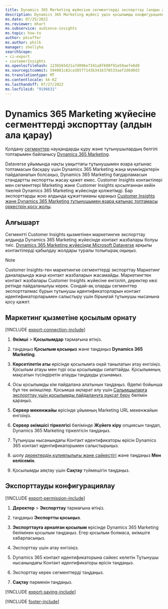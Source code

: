 ```yaml
---
title: Dynamics 365 Marketing жүйесіне сегменттерді экспорттау (алдын ала қарау)
description: Dynamics 365 Marketing жүйесі үшін қосылымды конфигурациялау және экспорттау жолы туралы ақпарат.
ms.date: 07/25/2022
ms.reviewer: mhart
ms.subservice: audience-insights
ms.topic: how-to
author: pkieffer
ms.author: philk
manager: shellyha
searchScope:
- ci-export
- customerInsights
ms.openlocfilehash: 123b565421a7d096e7341a8f600f91e59aefe8d0
ms.sourcegitcommit: 594081c82ca385f7143b3416378533aaf2d6d0d3
ms.translationtype: MT
ms.contentlocale: kk-KZ
ms.lasthandoff: 07/27/2022
ms.locfileid: "9196631"
---
```

# <a name="export-segments-to-dynamics-365-marketing-preview"></a>Dynamics 365 Marketing жүйесіне сегменттерді экспорттау (алдын ала қарау)

Қолдану [сегменттер](segments.md) науқандарды құру және тұтынушылардың белгілі топтарымен байланысу [Dynamics 365 Marketing](/dynamics365/marketing/customer-insights-segments).

Dataverse ұйымында нақты уақыттағы тұтынушымен өзара қатынас топтамасын басқару үшін Dynamics 365 Marketing жаңа мүмкіндіктерін пайдаланатын болсаңыз, Dynamics 365 Marketing бағдарламасын стандартты экспортты жасау қажет емес. Customer Insights контактілері мен сегменттері Marketing және Customer Insights қосылғаннан кейін тікелей Dynamics 365 Marketing жүйесінде қолжетімді. Бар экспорттарды жою алдында құжаттаманы қараңыз [Customer Insights және Dynamics 365 Marketing тұтынушымен өзара қатынас топтамасы оркестрін қосу жолы](/dynamics365/marketing/real-time-marketing-ci-profile).

## <a name="prerequisite"></a>Алғышарт

Сегментті Customer Insights қызметінен маркетингке экспорттау алдында Dynamics 365 Marketing жүйесінде контакт жазбалары болуы тиіс. [Dynamics 365 Marketing жүйесінде Microsoft Dataverse](connect-dataverse-managed-lake.md) арқылы контактілерді қабылдау жолдары туралы толығырақ оқыңыз.

> [!NOTE]
> Customer Insights-тен маркетингке сегменттерді экспорттау Маркетинг даналарында жаңа контакт жазбаларын жасамайды. Маркетингтен контакт жазбалары Customer Insights жүйесіне енгізіліп, деректер көзі ретінде пайдаланылуы керек. Сондай-ақ оларды сегменттер экспортталмас бұрын тұтынушы идентификаторларын контакт идентификаторларымен салыстыру үшін бірыңғай тұтынушы нысанына қосу қажет.

## <a name="set-up-connection-to-marketing"></a>Маркетинг қызметіне қосылым орнату

[!INCLUDE [export-connection-include](includes/export-connection-admn.md)]

1. **Әкімші** > **Қосылымдар** тармағына өтіңіз.

1. таңдаңыз **Қосылым қосыңыз** және таңдаңыз **Dynamics 365 Marketing**.

1. **Көрсетілетін аты** өрісінде қосылымға оңай танылатын атау енгізіңіз. Қосылым атауы мен түрі осы қосылымды сипаттайды. Қосылымның мақсатын түсіндіретін атауды таңдауды ұсынамыз.

1. Осы қосылымды кім пайдалана алатынын таңдаңыз. Әдепкі бойынша бұл тек әкімшілер. Қосымша ақпарат алу үшін [Салымшыларға экспорттау үшін қосылымды пайдалануға рұқсат беру](connections.md#allow-contributors-to-use-a-connection-for-exports) бөлімін қараңыз.

1. **Сервер мекенжайы** өрісінде ұйымның Marketing URL мекенжайын енгізіңіз.

1. **Сервер әкімшісі тіркелгісі** бөлімінде **Жүйеге кіру** опциясын таңдап, Dynamics 365 Marketing тіркелгісін таңдаңыз.

1. Тұтынушы нысанындағы Контакт идентификаторы өрісін Dynamics 365 контакт идентификаторымен салыстырыңыз.

1. шолу [деректердің құпиялылығы және сәйкестігі](connections.md#data-privacy-and-compliance) және таңдаңыз **Мен келісемін**.

1. Қосылымды аяқтау үшін **Сақтау** түймешігін таңдаңыз.

## <a name="configure-an-export"></a>Экспорттауды конфигурациялау

[!INCLUDE [export-permission-include](includes/export-permission.md)]

1. **Деректер** > **Экспорттау** тармағына өтіңіз.

1. таңдаңыз **Экспортты қосыңыз**.

1. **Экспорттауға арналған қосылым** өрісінде Dynamics 365 Marketing бөлімінен қосылым таңдаңыз. Егер қосылым болмаса, әкімшіге хабарласыңыз.

1. Экспорттау үшін атау енгізіңіз.

1. Dynamics 365 контакт идентификаторына сәйкес келетін Тұтынушы нысанындағы Контакт идентификаторы өрісін таңдаңыз.

1. Экспорттау керек сегменттерді таңдаңыз.

1. **Сақтау** пәрменін таңдаңыз.

[!INCLUDE [export-saving-include](includes/export-saving.md)]

[!INCLUDE [footer-include](includes/footer-banner.md)]
